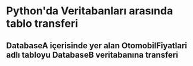 # Python'da Veritabanları arasında tablo transferi  
## DatabaseA içerisinde yer alan OtomobilFiyatlari adlı tabloyu DatabaseB veritabanına transferi 

